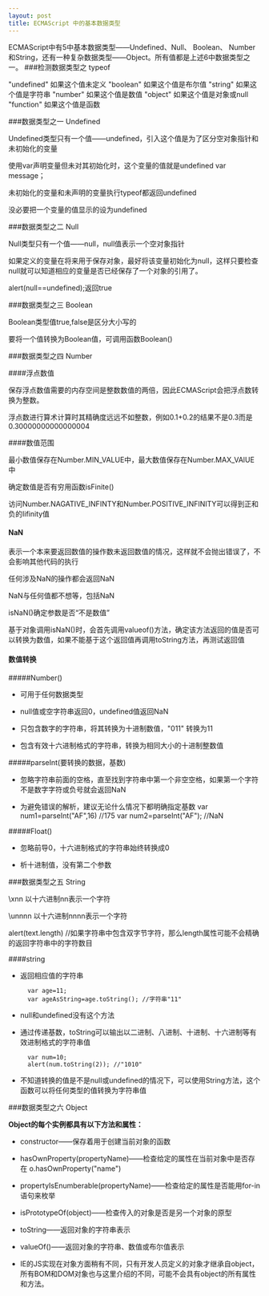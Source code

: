 ```yaml
---
layout: post
title: ECMAScript 中的基本数据类型
---
```


ECMAScript中有5中基本数据类型——Undefined、Null、 Boolean、 Number和String，还有一种复杂数据类型——Object。所有值都是上述6中数据类型之一。
###检测数据类型之 typeof

"undefined" 如果这个值未定义
"boolean"		如果这个值是布尔值
"string"			如果这个值是字符串
"number"		如果这个值是数值
"object"		如果这个值是对象或null
"function"		如果这个值是函数

###数据类型之一 Undefined

Undefined类型只有一个值——undefined，引入这个值是为了区分空对象指针和未初始化的变量

使用var声明变量但未对其初始化时，这个变量的值就是undefined  var message；

未初始化的变量和未声明的变量执行typeof都返回undefined

没必要把一个变量的值显示的设为undefined

###数据类型之二 Null

Null类型只有一个值——null，null值表示一个空对象指针

如果定义的变量在将来用于保存对象，最好将该变量初始化为null，这样只要检查null就可以知道相应的变量是否已经保存了一个对象的引用了。

alert(null==undefined);返回true

###数据类型之三 Boolean

Boolean类型值true,false是区分大小写的

要将一个值转换为Boolean值，可调用函数Boolean()

###数据类型之四 Number

####浮点数值

保存浮点数值需要的内存空间是整数数值的两倍，因此ECMAScript会把浮点数转换为整数。

浮点数进行算术计算时其精确度远远不如整数，例如0.1+0.2的结果不是0.3而是0.30000000000000004

####数值范围

最小数值保存在Number.MIN_VALUE中，最大数值保存在Number.MAX_VAlUE中

确定数值是否有穷用函数isFinite()

访问Number.NAGATIVE_INFINTY和Number.POSITIVE_INFINITY可以得到正和负的Iifinity值

#### NaN
表示一个本来要返回数值的操作数未返回数值的情况，这样就不会抛出错误了，不会影响其他代码的执行

任何涉及NaN的操作都会返回NaN

NaN与任何值都不想等，包括NaN

isNaN()确定参数是否“不是数值”

基于对象调用isNaN()时，会首先调用valueof()方法，确定该方法返回的值是否可以转换为数值，如果不能基于这个返回值再调用toString方法，再测试返回值

#### 数值转换

#####Number()

* 可用于任何数据类型

* null值或空字符串返回0，undefined值返回NaN

* 只包含数字的字符串，将其转换为十进制数值，"011" 转换为11

* 包含有效十六进制格式的字符串，转换为相同大小的十进制整数值

#####parseInt(要转换的数据，基数)

* 忽略字符串前面的空格，直至找到字符串中第一个非空空格，如果第一个字符不是数字字符或负号就会返回NaN

* 为避免错误的解析，建议无论什么情况下都明确指定基数
        var num1=parseInt("AF",16)  //175
        var num2=parseInt("AF");		//NaN

#####Float()

* 忽略前导0，十六进制格式的字符串始终转换成0

* 析十进制值，没有第二个参数

###数据类型之五 String

\xnn 以十六进制nn表示一个字符

\unnnn	以十六进制nnnn表示一个字符

alert(text.length)  //如果字符串中包含双字节字符，那么length属性可能不会精确的返回字符串中的字符数目

####string
* 返回相应值的字符串 

        var age=11; 
        var ageAsString=age.toString(); //字符串"11"

* null和undefined没有这个方法

* 通过传递基数，toString可以输出以二进制、八进制、十进制、十六进制等有效进制格式的字符串值

        var num=10;
        alert(num.toString(2)); //"1010"
        
            
* 不知道转换的值是不是null或undefined的情况下，可以使用String方法，这个函数可以将任何类型的值转换为字符串值

###数据类型之六 Object

**Object的每个实例都具有以下方法和属性：**

* constructor——保存着用于创建当前对象的函数

* hasOwnProperty(propertyName)——检查给定的属性在当前对象中是否存在  o.hasOwnProperty("name")

* propertyIsEnumberable(propertyName)——检查给定的属性是否能用for-in语句来枚举

* isPrototypeOf(object)——检查传入的对象是否是另一个对象的原型

* toString——返回对象的字符串表示

* valueOf()——返回对象的字符串、数值或布尔值表示

* IE的JS实现在对象方面稍有不同，只有开发人员定义的对象才继承自object，所有BOM和DOM对象也与这里介绍的不同，可能不会具有object的所有属性和方法。